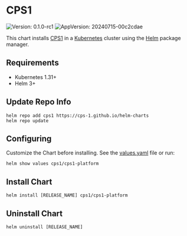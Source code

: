 # CPS1

![Version: 0.1.0-rc1](https://img.shields.io/badge/Version-0.1.0--rc1-informational) ![AppVersion: 20240715-00c2cdae](https://img.shields.io/badge/AppVersion-20240715--00c2cdae-informational)

This chart installs [CPS1](https://cps1.tech) in a [Kubernetes](http://kubernetes.io/) cluster using the [Helm](https://helm.sh/) package manager.

## Requirements

- Kubernetes 1.31+
- Helm 3+



## Update Repo Info

```
helm repo add cps1 https://cps-1.github.io/helm-charts
helm repo update
```

## Configuring

Customize the Chart before installing. See the [values.yaml](./values.yaml) file
or run:
```
helm show values cps1/cps1-platform
```

## Install Chart

```
helm install [RELEASE_NAME] cps1/cps1-platform
```

## Uninstall Chart

```
helm uninstall [RELEASE_NAME]
```
